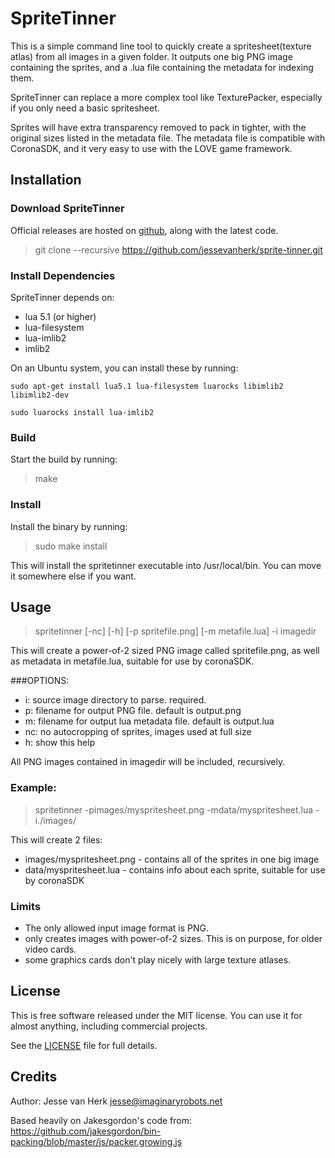 # SpriteTinner 

This is a simple command line tool to quickly create a spritesheet(texture atlas)
from all images in a given folder. It outputs one big PNG image containing the sprites,
and a .lua file containing the metadata for indexing them.

SpriteTinner can replace a more complex tool like TexturePacker, especially if you
only need a basic spritesheet.

Sprites will have extra transparency removed to pack in tighter, with the original
sizes listed in the metadata file.  The metadata file is compatible with CoronaSDK,
and it very easy to use with the LOVE game framework.

## Installation

### Download SpriteTinner

Official releases are hosted on [github](https://github.com/jessevanherk/sprite-tinner/),
along with the latest code.

> git clone --recursive https://github.com/jessevanherk/sprite-tinner.git

### Install Dependencies

SpriteTinner depends on:
* lua 5.1 (or higher)
* lua-filesystem
* lua-imlib2
* imlib2

On an Ubuntu system, you can install these by running:

`sudo apt-get install lua5.1 lua-filesystem luarocks libimlib2 libimlib2-dev`

`sudo luarocks install lua-imlib2`

### Build

Start the build by running:

> make 

### Install

Install the binary by running:

> sudo make install

This will install the spritetinner executable into /usr/local/bin. You can
move it somewhere else if you want. 

## Usage

> spritetinner \[-nc\] \[-h\] \[-p spritefile.png\] \[-m metafile.lua\] -i imagedir
 
  This will create a power-of-2 sized PNG image called spritefile.png,
  as well as metadata in metafile.lua, suitable for use by coronaSDK.

###OPTIONS:
- i: source image directory to parse. required.
- p: filename for output PNG file. default is output.png
- m: filename for output lua metadata file. default is output.lua
- nc: no autocropping of sprites, images used at full size
- h: show this help

All PNG images contained in imagedir will be included, recursively. 

### Example:

> spritetinner -pimages/myspritesheet.png -mdata/myspritesheet.lua -i./images/

This will create 2 files:
* images/myspritesheet.png - contains all of the sprites in one big image
* data/myspritesheet.lua - contains info about each sprite, suitable for use by coronaSDK

### Limits

* The only allowed input image format is PNG. 
* only creates images with power-of-2 sizes. This is on purpose, for older video cards.
* some graphics cards don't play nicely with large texture atlases. 

## License

This is free software released under the MIT license. You can use it for
almost anything, including commercial projects.

See the [LICENSE](LICENSE) file for full details.

## Credits

Author: Jesse van Herk <jesse@imaginaryrobots.net>

Based heavily on Jakesgordon's code from:
https://github.com/jakesgordon/bin-packing/blob/master/js/packer.growing.js
